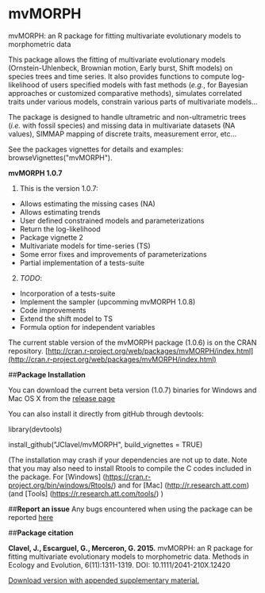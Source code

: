 # mvMORPH
mvMORPH: an R package for fitting multivariate evolutionary models to morphometric data    

This package allows the fitting of multivariate evolutionary models (Ornstein-Uhlenbeck, Brownian motion, Early burst, Shift models) on species trees and time series.
It also provides functions to compute log-likelihood of users specified models with fast methods (*e.g.*, for Bayesian approaches or customized comparative methods), simulates correlated traits under various models, constrain various parts of multivariate models...

The package is designed to handle ultrametric and non-ultrametric trees (*i.e.* with fossil species) and missing data in multivariate datasets (NA values), SIMMAP mapping of discrete traits, measurement error, etc...

See the packages vignettes for details and examples: browseVignettes("mvMORPH").

**mvMORPH 1.0.7**

1. This is the version 1.0.7:
  + Allows estimating the missing cases (NA)
  + Allows estimating trends
  + User defined constrained models and parameterizations  
  + Return the log-likelihood
  + Package vignette 2
  + Multivariate models for time-series (TS)
  + Some error fixes and improvements of parameterizations
  + Partial implementation of a tests-suite

2. _TODO_:
  + Incorporation of a tests-suite
  + Implement the sampler (upcomming mvMORPH 1.0.8) 
  + Code improvements
  + Extend the shift model to TS
  + Formula option for independent variables

The current stable version of the mvMORPH package (1.0.6) is on the CRAN repository.
[http://cran.r-project.org/web/packages/mvMORPH/index.html](http://cran.r-project.org/web/packages/mvMORPH/index.html)

##**Package Installation**

You can download the current beta version (1.0.7) binaries for Windows and Mac OS X from the [release page](https://github.com/JClavel/mvMORPH/releases)

You can also install it directly from gitHub through devtools:

library(devtools)

install_github("JClavel/mvMORPH", build_vignettes = TRUE)

(The installation may crash if your dependencies are not up to date. Note that you may also need to install Rtools to compile the C codes included in the package. For [Windows] (https://cran.r-project.org/bin/windows/Rtools/) and for [Mac] (http://r.research.att.com) (and [Tools] (https://r.research.att.com/tools/) )

##**Report an issue**
Any bugs encountered when using the package can be reported [here](https://github.com/JClavel/mvMORPH/issues)

##**Package citation**

**Clavel, J., Escarguel, G., Merceron, G. 2015.** mvMORPH: an R package for fitting multivariate evolutionary models to morphometric data. Methods in Ecology and Evolution, 6(11):1311-1319.    DOI: 10.1111/2041-210X.12420

[Download version with appended supplementary material.](http://www.researchgate.net/publication/277711429_mvMORPH_an_R_package_for_fitting_multivariate_evolutionary_models_to_morphometric_data)
